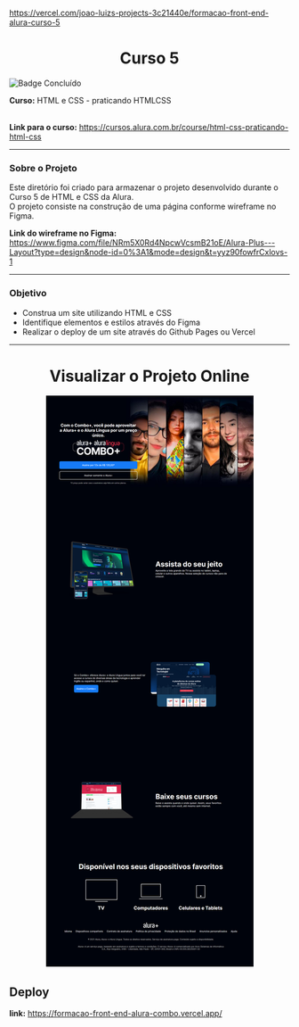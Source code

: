 https://vercel.com/joao-luizs-projects-3c21440e/formacao-front-end-alura-curso-5

<h1 align="center">Curso 5</h1> 

![Badge Concluído](http://img.shields.io/static/v1?label=STATUS&message=CONCLUÍDO&color=GREEN&style=for-the-badge)


**Curso:**  HTML e CSS - praticando HTMLCSS  
<br>

**Link para o curso:** https://cursos.alura.com.br/course/html-css-praticando-html-css

---
### Sobre o Projeto

Este diretório foi criado para armazenar o projeto desenvolvido durante o Curso 5 de HTML e CSS da Alura.  
O projeto consiste na construção de uma página conforme wireframe no Figma. 


**Link do wireframe no Figma:** https://www.figma.com/file/NRm5X0Rd4NpcwVcsmB21oE/Alura-Plus---Layout?type=design&node-id=0%3A1&mode=design&t=yyz90fowfrCxlovs-1

---
### Objetivo

- Construa um site utilizando HTML e CSS
- Identifique elementos e estilos através do Figma
- Realizar o deploy de um site através do Github Pages ou Vercel

---
<h1 align="center">Visualizar o Projeto Online</h1> 

<p align="center">
    <img src="imagens/print da tela.png" alt="tela inicial">
</p>


## Deploy
**link:** https://formacao-front-end-alura-combo.vercel.app/
